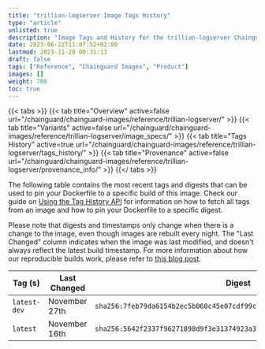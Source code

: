 ```yaml
---
title: "trillian-logserver Image Tags History"
type: "article"
unlisted: true
description: "Image Tags and History for the trillian-logserver Chainguard Image"
date: 2023-06-22T11:07:52+02:00
lastmod: 2023-11-28 00:31:13
draft: false
tags: ["Reference", "Chainguard Images", "Product"]
images: []
weight: 700
toc: true
---
```


{{< tabs >}}
{{< tab title="Overview" active=false url="/chainguard/chainguard-images/reference/trillian-logserver/" >}}
{{< tab title="Variants" active=false url="/chainguard/chainguard-images/reference/trillian-logserver/image_specs/" >}}
{{< tab title="Tags History" active=true url="/chainguard/chainguard-images/reference/trillian-logserver/tags_history/" >}}
{{< tab title="Provenance" active=false url="/chainguard/chainguard-images/reference/trillian-logserver/provenance_info/" >}}
{{</ tabs >}}

The following table contains the most recent tags and digests that can be used to pin your Dockerfile to a specific build of this image. Check our guide on [Using the Tag History API](/chainguard/chainguard-images/using-the-tag-history-api/) for information on how to fetch all tags from an image and how to pin your Dockerfile to a specific digest.

Please note that digests and timestamps only change when there is a change to the image, even though images are rebuilt every night. The "Last Changed" column indicates when the image was last modified, and doesn't always reflect the latest build timestamp. For more information about how our reproducible builds work, please refer to [this blog post](https://www.chainguard.dev/unchained/reproducing-chainguards-reproducible-image-builds).

| Tag (s)       | Last Changed  | Digest                                                                    |
|---------------|---------------|---------------------------------------------------------------------------|
|  `latest-dev` | November 27th | `sha256:7feb79da6154b2ec5b060c45e07cdf99cf9da5eee3f3de9544b6a07bdb97941c` |
|  `latest`     | November 16th | `sha256:5642f2337f96271898d9f3e31374923a34a2873392670bccea59410024e40af0` |

